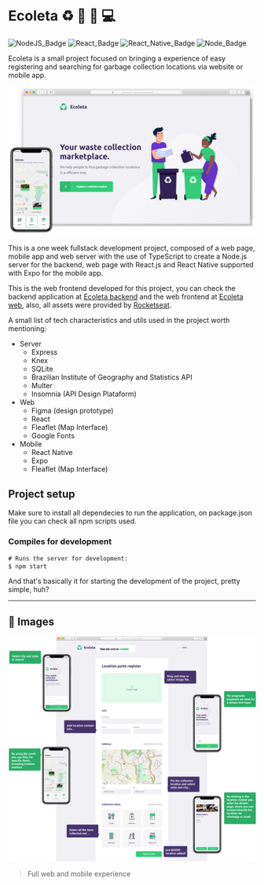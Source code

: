 # Ecoleta :recycle: :purple_heart: :iphone: :computer:

![NodeJS_Badge][server_nodejs_badge] ![React_Badge][web_react_badge] ![React_Native_Badge][mobile_react-native_badge] ![Node_Badge][node_version_badge]

Ecoleta is a small project focused on bringing a experience of easy registering and searching for garbage collection locations via website or mobile app.

<img src="./assets/main_title.png" />

This is a one week fullstack development project, composed of a web page, mobile app and web server with the use of TypeScript to create a Node.js server for the backend, web page with React.js and React Native supported with Expo for the mobile app.

This is the web frontend developed for this project, you can check the backend application at [Ecoleta backend](https://github.com/Francozeira/nlw_server) and the web frontend at [Ecoleta web](https://github.com/Francozeira/nlw_web), also, all assets were provided by [Rocketseat](https://rocketseat.com.br/).

A small list of tech characteristics and utils used in the project worth mentioning:

- Server
    - Express
    - Knex
    - SQLite
    - Brazilian Institute of Geography and Statistics API
    - Multer
    - Insomnia (API Design Plataform)
- Web
    - Figma (design prototype)
    - React
    - Fleaflet (Map Interface)
    - Google Fonts
- Mobile
    - React Native
    - Expo
    - Fleaflet (Map Interface)

## Project setup

Make sure to install all dependecies to run the application, on package.json file you can check all npm scripts used.

### Compiles for development

```
# Runs the server for development:
$ npm start
```

And that's basically it for starting the development of the project, pretty simple, huh?

------------

## :art: Images

<img src="./assets/full_use.png" />

> Full web and mobile experience

<!-- Badges -->

[node_version_badge]: https://img.shields.io/badge/node-12.17.0-green

[web_react_badge]: https://img.shields.io/badge/web-react-blue

[mobile_react-native_badge]: https://img.shields.io/badge/mobile-react%20native-blueviolet

[server_nodejs_badge]: https://img.shields.io/badge/server-nodejs-important